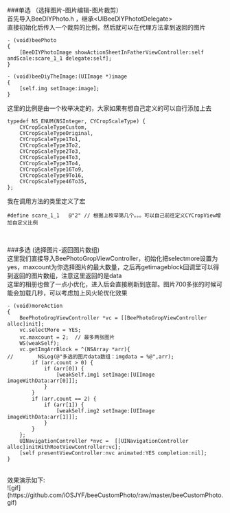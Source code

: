 ###单选 （选择图片-图片编辑-图片裁剪）<br>
首先导入BeeDIYPhoto.h ，继承\<UIBeeDIYPhototDelegate\><br> 
直接初始化后传入一个裁剪的比例，然后就可以在代理方法拿到返回的图片<br>
```object-c
- (void)beePhoto
{
    [BeeDIYPhotoImage showActionSheetInFatherViewController:self andScale:scare_1_1 delegate:self];
}

- (void)beeDiyTheImage:(UIImage *)image
{
    [self.img setImage:image];
}
```
这里的比例是由一个枚举决定的，大家如果有想自己定义的可以自行添加上去<br>
```object-c
typedef NS_ENUM(NSInteger, CYCropScaleType) {
    CYCropScaleTypeCustom,
    CYCropScaleTypeOriginal,
    CYCropScaleType1To1,
    CYCropScaleType3To2,
    CYCropScaleType2To3,
    CYCropScaleType4To3,
    CYCropScaleType3To4,
    CYCropScaleType16To9,
    CYCropScaleType9To16,
    CYCropScaleType46To35,
};
```
我在调用方法的类里定义了宏<br>
```object-c
#define scare_1_1   @"2" // 根据上枚举第几个。。。可以自己前往定义CYCropView增加自定义比例
```
<br>

###多选 (选择图片-返回图片数组)<br>
这里我们直接导入BeePhotoGropViewController，初始化把selectmore设置为yes，maxcount为你选择图片的最大数量，之后再getimageblock回调里可以得到返回的图片数组，注意这里返回的是data<br>
这里的相册也做了一点小优化，进入后会直接刷新到底部。图片700多张的时候可能会加载几秒，可以考虑加上风火轮优化效果<br>
```object-c
- (void)moreAction
{
    BeePhotoGropViewController *vc = [[BeePhotoGropViewController alloc]init];
    vc.selectMore = YES;
    vc.maxcount = 2;  // 最多两张图片
    WS(weakSelf);
    vc.getImgArrBlock = ^(NSArray *arr){
//        NSLog(@"多选的图片data数组：imgdata = %@",arr);
        if (arr.count > 0) {
            if (arr[0]) {
                [weakSelf.img1 setImage:[UIImage imageWithData:arr[0]]];
            }
        }
        if (arr.count == 2) {
            if (arr[1]) {
                [weakSelf.img2 setImage:[UIImage imageWithData:arr[1]]];
            }
        }
    };
    UINavigationController *nvc =  [[UINavigationController alloc]initWithRootViewController:vc];
    [self presentViewController:nvc animated:YES completion:nil];
}
```
<br>
效果演示如下:<br>
![gif](https://github.com/iOSJYF/beeCustomPhoto/raw/master/beeCustomPhoto.gif)<br>

